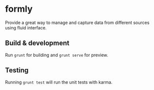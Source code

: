 # formly

Provide a great way to manage and capture data from different sources using fluid interface.

## Build & development

Run `grunt` for building and `grunt serve` for preview.

## Testing

Running `grunt test` will run the unit tests with karma.
